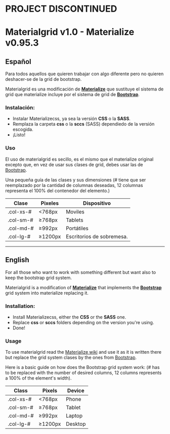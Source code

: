 # PROJECT DISCONTINUED #

# Materialgrid v1.0 - Materialize v0.95.3
## Español

Para todos aquellos que quieren trabajar con algo diferente pero no quieren deshacer-se de la grid de bootstrap.

Materialgrid es una modificación de [**Materialize**](http://materializecss.com/) que sustituye el sistema de grid que materialize incluye por el sistema de grid de [**Bootstrap**](http://getbootstrap.com/css/#grid). 

### Instalación:

- Instalar Materializecss, ya sea la versión **CSS** o la **SASS**.
- Remplaza la carpeta **css** o la **sccs** (SASS) dependiedo de la versión escogida.
- ¡Listo!

### Uso

El uso de materialgrid es secillo, es el mismo que el materialize original excepto que, en vez de usar sus clases de grid, debes usar las de [Bootstrap](http://getbootstrap.com/css/#grid).

Una pequeña guía de las clases y sus dimensiones (# tiene que ser reemplazado por la cantidad de columnas deseadas, 12 columnas representa el 100% del contenedor del elemento.)

Clase | Pixeles | Dispositivo
------------ | ------------- | ------------
.col-xs-# | <768px | Moviles
.col-sm-# | ≥768px | Tablets
.col-md-# | ≥992px | Portátiles
.col-lg-# | ≥1200px | Escritorios de sobremesa.
____________________________________________________________________________________________________________________________

## English

For all those who want to work with something different but want also to keep the bootstrap grid system.

Materialgrid is a modification of [**Materialize**](http://materializecss.com/) that implements the [**Bootstrap**](http://getbootstrap.com/css/#grid) grid system into materialize replacing it. 

### Installation:

- Install Materializecss, either the **CSS** or the **SASS** one.
- Replace **css** or **sccs** folders depending on the version you're using.
- Done!

### Usage

To use materialgrid read the [Materialize wiki](http://materializecss.com/getting-started.html) and use it as it is written there but replace the grid system clases by the ones from [Bootstrap](http://getbootstrap.com/css/#grid).

Here is a basic guide on how does the Bootstrap grid system work: (# has to be replaced with the number of desired columns, 12 columns represents a 100% of the element's width).

Class | Pixels | Device
------------ | ------------- | ------------
.col-xs-# | <768px | Phone
.col-sm-# | ≥768px | Tablet
.col-md-# | ≥992px | Laptop
.col-lg-# | ≥1200px | Desktop

